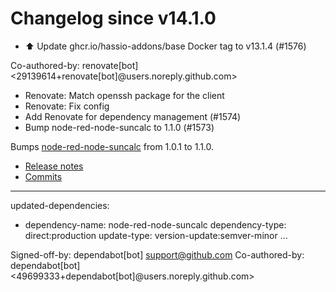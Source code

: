 # Changelog since v14.1.0
- ⬆️ Update ghcr.io/hassio-addons/base Docker tag to v13.1.4 (#1576)

Co-authored-by: renovate[bot] <29139614+renovate[bot]@users.noreply.github.com> 
- Renovate: Match openssh package for the client 
- Renovate: Fix config 
- Add Renovate for dependency management (#1574) 
- Bump node-red-node-suncalc to 1.1.0 (#1573)

Bumps [node-red-node-suncalc](https://github.com/node-red/node-red-nodes/tree/HEAD/tree/time/suncalc) from 1.0.1 to 1.1.0.
- [Release notes](https://github.com/node-red/node-red-nodes/releases)
- [Commits](https://github.com/node-red/node-red-nodes/commits/HEAD/tree/time/suncalc)

---
updated-dependencies:
- dependency-name: node-red-node-suncalc
  dependency-type: direct:production
  update-type: version-update:semver-minor
...

Signed-off-by: dependabot[bot] <support@github.com>
Co-authored-by: dependabot[bot] <49699333+dependabot[bot]@users.noreply.github.com> 
